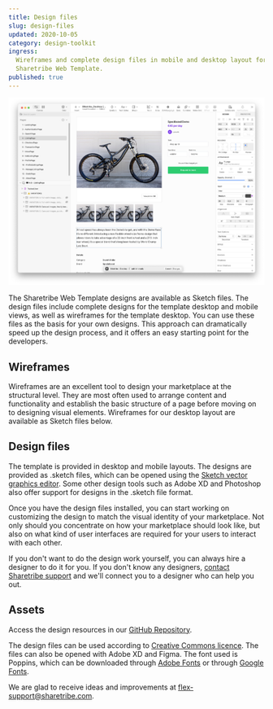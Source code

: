 ```yaml
---
title: Design files
slug: design-files
updated: 2020-10-05
category: design-toolkit
ingress:
  Wireframes and complete design files in mobile and desktop layout for
  Sharetribe Web Template.
published: true
---
```


![Template in Sketch](./template-sketch.png)

The Sharetribe Web Template designs are available as Sketch files. The
design files include complete designs for the template desktop and
mobile views, as well as wireframes for the template desktop. You can
use these files as the basis for your own designs. This approach can
dramatically speed up the design process, and it offers an easy starting
point for the developers.

## Wireframes

Wireframes are an excellent tool to design your marketplace at the
structural level. They are most often used to arrange content and
functionality and establish the basic structure of a page before moving
on to designing visual elements. Wireframes for our desktop layout are
available as Sketch files below.

## Design files

The template is provided in desktop and mobile layouts. The designs are
provided as .sketch files, which can be opened using the
[Sketch vector graphics editor](https://www.sketch.com/). Some other
design tools such as Adobe XD and Photoshop also offer support for
designs in the .sketch file format.

Once you have the design files installed, you can start working on
customizing the design to match the visual identity of your marketplace.
Not only should you concentrate on how your marketplace should look
like, but also on what kind of user interfaces are required for your
users to interact with each other.

If you don't want to do the design work yourself, you can always hire a
designer to do it for you. If you don't know any designers,
[contact Sharetribe support](mailto:flex-support@sharetribe.com) and
we'll connect you to a designer who can help you out.

## Assets

Access the design resources in our
[GitHub Repository](https://github.com/sharetribe/design-resources).

The design files can be used according to
[Creative Commons licence](https://creativecommons.org/licenses/by/4.0/).
The files can also be opened with Adobe XD and Figma. The font used is
Poppins, which can be downloaded through
[Adobe Fonts](https://fonts.adobe.com/fonts/poppins) or through
[Google Fonts](https://fonts.google.com/specimen/Poppins).

We are glad to receive ideas and improvements at
[flex-support@sharetribe.com](mailto:flex-support@sharetribe.com).
